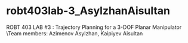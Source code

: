 # robt403lab-3_AsylzhanAisultan
ROBT 403 LAB #3 : Trajectory Planning for a 3-DOF Planar Manipulator
\\Team members: Azimenov Asylzhan, Kaipiyev Aisultan
